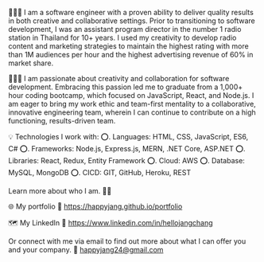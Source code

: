 👩🏻‍💻 I am a software engineer with a proven ability to deliver quality results in both creative and collaborative settings. Prior to transitioning to software development, I was an assistant program director in the number 1 radio station in Thailand for 10+ years. I used my creativity to develop radio content and marketing strategies to maintain the highest rating with more than 1M audiences per hour and the highest advertising revenue of 60% in market share. 

👩🏻‍⌨️ I am passionate about creativity and collaboration for software development. Embracing this passion led me to graduate from a 1,000+ hour coding bootcamp, which focused on JavaScript, React, and Node.js. I am eager to bring my work ethic and team-first mentality to a collaborative, innovative engineering team, wherein I can continue to contribute on a high functioning, results-driven team.

💡  Technologies I work with:
⭕️. Languages: HTML, CSS, JavaScript, ES6, C#
⭕️. Frameworks: Node.js, Express.js, MERN, .NET Core, ASP.NET
⭕️. Libraries: React, Redux, Entity Framework
⭕️. Cloud: AWS
⭕️. Database: MySQL, MongoDB
⭕️. CICD: GIT, GitHub, Heroku, REST

Learn more about who I am. 🙋🏻

🌐 My portfolio 📢 https://happyjang.github.io/portfolio

🗺️ My LinkedIn 📢 https://www.linkedin.com/in/hellojangchang

Or connect with me via email to find out more about what I can offer you and your company.
📩 happyjang24@gmail.com
